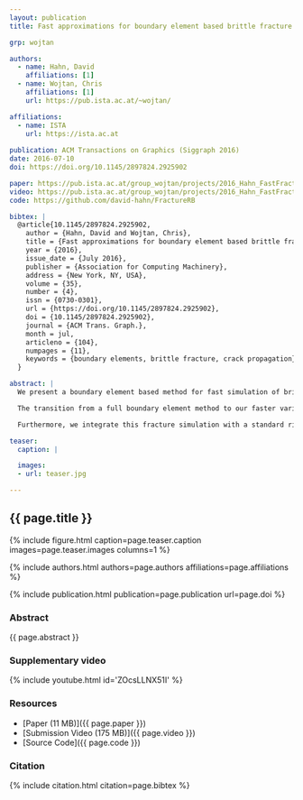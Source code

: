 ```yaml
---
layout: publication
title: Fast approximations for boundary element based brittle fracture simulation

grp: wojtan

authors:
  - name: Hahn, David
    affiliations: [1]
  - name: Wojtan, Chris
    affiliations: [1]
    url: https://pub.ista.ac.at/~wojtan/

affiliations:
  - name: ISTA
    url: https://ista.ac.at
  
publication: ACM Transactions on Graphics (Siggraph 2016)
date: 2016-07-10
doi: https://doi.org/10.1145/2897824.2925902

paper: https://pub.ista.ac.at/group_wojtan/projects/2016_Hahn_FastFracture/download/2016_Hahn_FastFracture.pdf
video: https://pub.ista.ac.at/group_wojtan/projects/2016_Hahn_FastFracture/download/FractureRB.mp4
code: https://github.com/david-hahn/FractureRB

bibtex: |
  @article{10.1145/2897824.2925902,
    author = {Hahn, David and Wojtan, Chris},
    title = {Fast approximations for boundary element based brittle fracture simulation},
    year = {2016},
    issue_date = {July 2016},
    publisher = {Association for Computing Machinery},
    address = {New York, NY, USA},
    volume = {35},
    number = {4},
    issn = {0730-0301},
    url = {https://doi.org/10.1145/2897824.2925902},
    doi = {10.1145/2897824.2925902},
    journal = {ACM Trans. Graph.},
    month = jul,
    articleno = {104},
    numpages = {11},
    keywords = {boundary elements, brittle fracture, crack propagation}
  }

abstract: |
  We present a boundary element based method for fast simulation of brittle fracture. By introducing simplifying assumptions that allow us to quickly estimate stress intensities and opening displacements during crack propagation, we build a fracture algorithm where the cost of each time step scales linearly with the length of the crack-front.

  The transition from a full boundary element method to our faster variant is possible at the beginning of any time step. This allows us to build a hybrid method, which uses the expensive but more accurate BEM while the number of degrees of freedom is low, and uses the fast method once that number exceeds a given threshold as the crack geometry becomes more complicated.

  Furthermore, we integrate this fracture simulation with a standard rigid-body solver. Our rigid-body coupling solves a Neumann boundary value problem by carefully separating translational, rotational and deformational components of the collision forces and then applying a Tikhonov regularizer to the resulting linear system. We show that our method produces physically reasonable results in standard test cases and is capable of dealing with complex scenes faster than previous finite- or boundary element approaches.

teaser:
  caption: |

  images:
  - url: teaser.jpg

---
```


## {{ page.title }}

{% include figure.html caption=page.teaser.caption images=page.teaser.images columns=1 %}

{% include authors.html authors=page.authors affiliations=page.affiliations %}

{% include publication.html publication=page.publication url=page.doi %}

### Abstract

{{ page.abstract }}

### Supplementary video

{% include youtube.html id='ZOcsLLNX51I' %}

### Resources

* [Paper (11 MB)]({{ page.paper }})
* [Submission Video (175 MB)]({{ page.video }})
* [Source Code]({{ page.code }})

### Citation

{% include citation.html citation=page.bibtex %}
